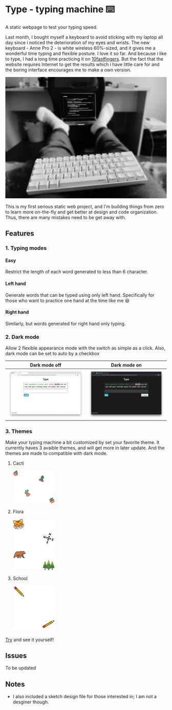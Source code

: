 # Type - typing machine ⌨️

A static webpage to test your typing speed.

Last month, I bought myself a keyboard to avoid sticking with my laptop all day since i noticed the deterioration of my eyes and wrists. The new keyboard - Anne Pro 2 - is white wireless 60%-sized, and it gives me a wonderful time typing and flexible posture. I love it so far. And because i like to type, I had a long time practicing it on [10fastfingers](https://10fastfingers.com). But the fact that the website requires Internet to get the results which i have little care for and the boring interface encourages me to make a own version.

![Picture of my just-bought keyboard](images/newKeyboard.jpg)

This is my first serious static web project, and I'm building things from zero to learn more on-the-fly and get better at design and code organization. Thus, there are many mistakes need to be get away with.

## Features

### 1. Typing modes

#### Easy

Restrict the length of each word generated to less than 6 character.

#### Left hand

Generate words that can be typed using only left hand. Specifically for those who want to practice one hand at the time like me 😆

#### Right hand

Similarly, but words generated for right hand only typing.

### 2. Dark mode

Allow 2 flexible appearance mode with the switch as simple as a click. Also, dark mode can be set to auto by a checkbox

|        Dark mode off         |        Dark mode on         |
| :--------------------------: | :-------------------------: |
| ![](images/darkmode-off.png) | ![](images/darkmode-on.png) |

### 3. Themes

Make your typing machine a bit customized by set your favorite theme. It currently haves 3 avaible themes, and will get more in later update. And the themes are made to compatible with dark mode.

1. Cacti

   <img src="images/themes/seed_cacti.png" width="130px">

2. Flora

   <img src="images/themes/seed_flora.png" width="130px">

3. School

   <img src="images/themes/seed_pencil.png" width="130px">

[Try](https://giahuy2201.github.io/Type) and see it yourself!

## Issues

To be updated

## Notes

- I also included a sketch design file for those interested in; I am not a desginer though.
